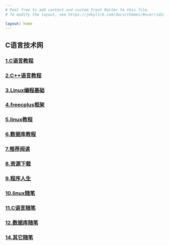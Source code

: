```yaml
---
# Feel free to add content and custom Front Matter to this file.
# To modify the layout, see https://jekyllrb.com/docs/themes/#overriding-theme-defaults

layout: home
---
```

## C语言技术网
### [1.C语言教程](2023/05/04/00.C语言教程.html)
### [2.C++语言教程](2023/05/04/00.C++语言教程.html)
### [3.Linux编程基础](2023/05/04/01.学习Linux编程前的准备.html)
### [4.freecplus框架](2023/05/04/00.freecplus框架.html)
### [5.linux教程](2023/05/04/00.Linux教程.html)
### [6.数据库教程](2023/05/04/00.数据库教程.html)
### [7.推荐阅读](2023/05/04/1-freecplus框架-Linux平台下CC++程序员提高开发效率的利器.html)
### [8.资源下载](2023/05/04/01.freecplus框架源代码.html)
### [9.程序人生](2023/05/04/1.程序员如何学习英语.html)
### [10.linux随笔](2023/05/04/001-CentOS7没有ifconfig命令的解决方法.html)
### [11.C语言随笔](2023/05/04/001-sizeof运算符介绍以及常见的坑.html)
### [12.数据库随笔](2023/05/04/1-C语言连接Oracle数据库.html)
### [14.其它随笔](2023/05/04/001-程序员面试需要带身份证和毕业证原件吗.html)
